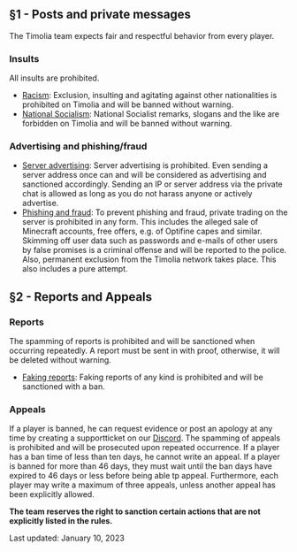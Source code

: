 ## §1 - Posts and private messages
The Timolia team expects fair and respectful behavior from every player.

### Insults
All insults are prohibited.

- <u>Racism</u>: Exclusion, insulting and agitating against other nationalities is prohibited on Timolia and will be banned without warning.
- <u>National Socialism</u>: National Socialist remarks, slogans and the like are forbidden on Timolia and will be banned without warning.

### Advertising and phishing/fraud
- <u>Server advertising</u>: Server advertising is prohibited. Even sending a server address once can and will be considered as advertising and sanctioned accordingly.
Sending an IP or server address via the private chat is allowed as long as you do not harass anyone or actively advertise. 
- <u>Phishing and fraud</u>: To prevent phishing and fraud, private trading on the server is prohibited in any form.
This includes the alleged sale of Minecraft accounts, free offers, e.g. of Optifine capes and similar. 
Skimming off user data such as passwords and e-mails of other users by false promises is a criminal offense and will be reported to the police. 
Also, permanent exclusion from the Timolia network takes place. This also includes a pure attempt.


## §2 - Reports and Appeals

### Reports
The spamming of reports is prohibited and will be sanctioned when occurring repeatedly. A report must be sent in with proof, otherwise, it will be deleted without warning.
- <u>Faking reports</u>: Faking reports of any kind is prohibited and will be sanctioned with a ban.

### Appeals
If a player is banned, he can request evidence or post an apology at any time by creating a supportticket on our [Discord](https://timolia.de/discord). 
The spamming of appeals is prohibited and will be prosecuted upon repeated occurrence.
If a player has a ban time of less than ten days, he cannot write an appeal.
If a player is banned for more than 46 days, they must wait until the ban days have expired to 46 days or less before being able tp appeal. 
Furthermore, each player may write a maximum of three appeals, unless another appeal has been explicitly allowed.


<strong>The team reserves the right to sanction certain actions that are not explicitly listed in the rules.</strong>

Last updated: January 10, 2023
